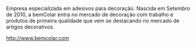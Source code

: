 Empresa especializada em adesivos para decoração. Nascida em Setembro de 2010, a bemColar entra no mercado de decoração com trabalho e produtos de primeira qualidade que vem se destacando no mercado de artigos decorativos. 

http://www.bemcolar.com
